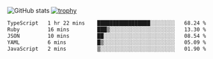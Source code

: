 ![GitHub stats](https://github-readme-stats.vercel.app/api?username=ksk001100&show_icons=true&theme=tokyonight)
[![trophy](https://github-profile-trophy.vercel.app/?username=ksk001100&theme=onedark)](https://github.com/ryo-ma/github-profile-trophy)

<!--START_SECTION:waka-->

```txt
TypeScript   1 hr 22 mins    █████████████████░░░░░░░░   68.24 %
Ruby         16 mins         ███▒░░░░░░░░░░░░░░░░░░░░░   13.30 %
JSON         10 mins         ██░░░░░░░░░░░░░░░░░░░░░░░   08.54 %
YAML         6 mins          █▒░░░░░░░░░░░░░░░░░░░░░░░   05.09 %
JavaScript   2 mins          ▒░░░░░░░░░░░░░░░░░░░░░░░░   01.90 %
```

<!--END_SECTION:waka-->
